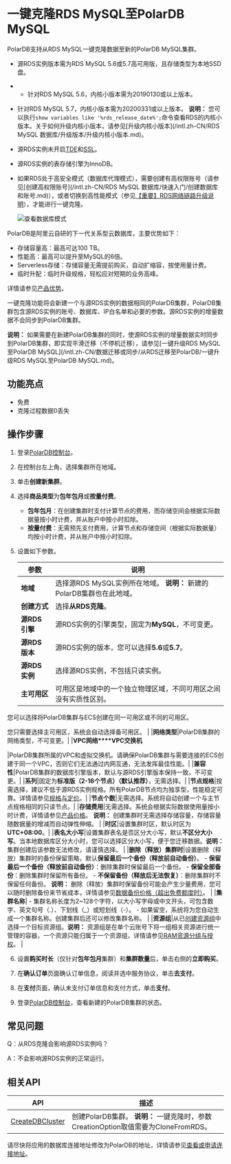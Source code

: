 # 一键克隆RDS MySQL至PolarDB MySQL

PolarDB支持从RDS MySQL一键克隆数据至新的PolarDB MySQL集群。

-   源RDS实例版本需为RDS MySQL 5.6或5.7高可用版，且存储类型为本地SSD盘。
-   -   针对RDS MySQL 5.6，内核小版本需为20190130或以上版本。
-   针对RDS MySQL 5.7，内核小版本需为20200331或以上版本。
    **说明：** 您可以执行`show variables like '%rds_release_date%';`命令查看RDS的内核小版本。关于如何升级内核小版本，请参见[升级内核小版本](/intl.zh-CN/RDS MySQL 数据库/升级版本/升级内核小版本.md)。

-   源RDS实例未开启[TDE](https://www.alibabacloud.com/help/zh/doc-detail/33510.htm)和[SSL](https://www.alibabacloud.com/help/zh/doc-detail/32474.htm)。
-   源RDS实例的表存储引擎为InnoDB。
-   如果RDS处于高安全模式（数据库代理模式），需要创建有高权限账号（请参见[创建高权限账号](/intl.zh-CN/RDS MySQL 数据库/快速入门/创建数据库和账号.md)），或者切换到高性能模式（参见[【重要】RDS网络链路升级说明](/intl.zh-CN/活动与通知/【重要】RDS网络链路升级说明.md)），才能进行一键克隆。

    ![查看数据库模式](https://static-aliyun-doc.oss-accelerate.aliyuncs.com/assets/img/zh-CN/8003729951/p54653.png)


PolarDB是阿里云自研的下一代关系型云数据库，主要优势如下：

-   存储容量高：最高可达100 TB。
-   性能高：最高可以提升至MySQL的6倍。
-   Serverless存储：存储容量无需提前购买，自动扩缩容，按使用量计费。
-   临时升配：临时升级规格，轻松应对短期的业务高峰。

详情请参见[产品优势](/intl.zh-CN/产品简介/产品优势.md)。

一键克隆功能将会新建一个与源RDS实例的数据相同的PolarDB集群，PolarDB集群包含源RDS实例的账号、数据库、IP白名单和必要的参数。源RDS实例的增量数据不会同步到PolarDB集群。

**说明：** 如果需要在新建PolarDB集群的同时，使源RDS实例的增量数据实时同步到PolarDB集群，即实现平滑迁移（不停机迁移），请参见[一键升级RDS MySQL至PolarDB MySQL](/intl.zh-CN/数据迁移或同步/从RDS迁移至PolarDB/一键升级RDS MySQL至PolarDB MySQL.md)。

## 功能亮点

-   免费
-   克隆过程数据0丢失

## 操作步骤

1.  登录[PolarDB控制台](https://polardb.console.aliyun.com/)。

2.  在控制台左上角，选择集群所在地域。

3.  单击**创建新集群**。

4.  选择**商品类型**为**包年包月**或**按量付费**。

    -   **包年包月**：在创建集群时支付计算节点的费用，而存储空间会根据实际数据量按小时计费，并从账户中按小时扣除。
    -   **按量付费**：无需预先支付费用，计算节点和存储空间（根据实际数据量）均按小时计费，并从账户中按小时扣除。
5.  设置如下参数。

    |参数|说明|
    |--|--|
    |**地域**|选择源RDS MySQL实例所在地域。 **说明：** 新建的PolarDB集群也在此地域。 |
    |**创建方式**|选择**从RDS克隆**。|
    |**源RDS引擎**|源RDS实例的引擎类型，固定为**MySQL**，不可变更。|
    |**源RDS版本**|源RDS实例的版本，您可以选择**5.6**或**5.7**。|
    |**源RDS实例**|选择源RDS实例，不包括只读实例。|
    |**主可用区**|可用区是地域中的一个独立物理区域，不同可用区之间没有实质性区别。

您可以选择将PolarDB集群与ECS创建在同一可用区或不同的可用区。

您只需要选择主可用区，系统会自动选择备可用区。 |
    |**网络类型**|PolarDB集群的网络类型，不可变更。|
    |**VPC网络****VPC交换机**

|PolarDB集群所属的VPC和虚拟交换机。请确保PolarDB集群与需要连接的ECS创建于同一个VPC，否则它们无法通过内网互通，无法发挥最佳性能。|
    |**兼容性**|PolarDB集群的数据库引擎版本，默认与源RDS引擎版本保持一致，不可变更。|
    |**系列**|固定为**标准版（2-16个节点）（默认推荐）**，无需选择。|
    |**节点规格**|按需选择，建议不低于源RDS实例规格。所有PolarDB节点均为独享型，性能稳定可靠。详情请参见[规格与定价](/intl.zh-CN/产品定价/规格与定价.md)。|
    |**节点个数**|无需选择。系统将自动创建一个与主节点规格相同的只读节点。|
    |**存储费用**|无需选择。系统会根据实际数据使用量按小时计费，详情请参见[产品价格](/intl.zh-CN/产品定价/规格与定价.md)。 **说明：** 创建集群时无需选择存储容量，存储容量随数据量的增减而自动弹性伸缩。 |
    |**时区**|设置集群时区，默认时区为**UTC+08:00**。|
    |**表名大小写**|设置集群表名是否区分大小写，默认**不区分大小写**。当本地数据库区分大小时，您可以选择区分大小写，便于您迁移数据。**说明：** 集群创建后该参数无法修改，请谨慎选择。 |
    |**删除（释放）集群时**|设置删除（释放）集群时的备份保留策略，默认**保留最后一个备份（释放前自动备份）**。    -   **保留最后一个备份（释放前自动备份）**：删除集群时保留最后一个备份。
    -   **保留全部备份**：删除集群时保留所有备份。
    -   **不保留备份（释放后无法恢复）**：删除集群时不保留任何备份。
**说明：** 删除（释放）集群时保留备份可能会产生少量费用，您可以随时删除备份来节省成本，详情请参见[数据备份价格（超出免费额度时）](/intl.zh-CN/产品定价/规格与定价.mdsection_ryg_gsw_hmu)。 |
    |**集群名称**|    -   集群名称长度为2~128个字符，以大小写字母或中文开头，可包含数字、英文句号（.）、下划线（\_）或短划线（-）。
    -   如果留空，系统将为您自动生成一个集群名称。创建集群后还可以修改集群名称。 |
    |**资源组**|从已[创建资源组]()中选择一个目标资源组。**说明：** 资源组是在单个云账号下将一组相关资源进行统一管理的容器，一个资源只能归属于一个资源组，详情请参见[RAM资源分组与授权](/intl.zh-CN/教程/RAM资源分组与授权.md)。 |

6.  设置**购买时长**（仅针对**包年包月**集群）和**集群数量**后，单击右侧的**立即购买**。

7.  在**确认订单**页面确认订单信息，阅读并选中服务协议，单击**去支付**。

8.  在**支付**页面，确认未支付订单信息和支付方式，单击**支付**。

9.  登录[PolarDB控制台](https://polardb.console.aliyun.com)，查看新建的PolarDB集群的状态。


## 常见问题

Q：从RDS克隆会影响源RDS实例吗？

A：不会影响源RDS实例的正常运行。

## 相关API

|API|描述|
|---|--|
|[CreateDBCluster](/intl.zh-CN/API参考/集群管理/CreateDBCluster.md)|创建PolarDB集群。 **说明：** 一键克隆时，参数CreationOption取值需要为CloneFromRDS。 |

请尽快将应用的数据库连接地址修改为PolarDB的地址，详情请参见[查看或申请连接地址](/intl.zh-CN/用户指南/集群访问/查看或申请连接地址.md)。


